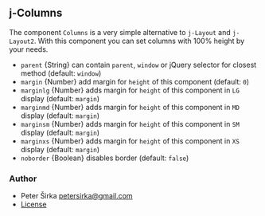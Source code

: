 ## j-Columns

The component `Columns` is a very simple alternative to `j-Layout` and `j-Layout2`. With this component you can set columns with 100% height by your needs.

- `parent` {String} can contain `parent`, `window` or jQuery selector for closest method (default: `window`)
- `margin` {Number} add margin for `height` of this component (default: `0`)
- `marginlg` {Number} adds margin for `height` of this component in `LG` display (default: `margin`)
- `marginmd` {Number} adds margin for `height` of this component in `MD` display (default: `margin`)
- `marginsm` {Number} adds margin for `height` of this component in `SM` display (default: `margin`)
- `marginxs` {Number} adds margin for `height` of this component in `XS` display (default: `margin`)
- `noborder` {Boolean} disables border (default: `false`)


### Author

- Peter Širka <petersirka@gmail.com>
- [License](https://www.totaljs.com/license/)
